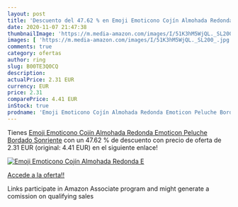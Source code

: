 ```yaml
---
layout: post
title: 'Descuento del 47.62 % en Emoji Emoticono Cojín Almohada Redonda E'
date: 2020-11-07 21:47:38
thumbnailImage: 'https://m.media-amazon.com/images/I/51K3hM5WjQL._SL200_.jpg'
images: [ 'https://m.media-amazon.com/images/I/51K3hM5WjQL._SL200_.jpg' ]
comments: true
category: ofertas
author: ring
slug: B00TE3Q0CQ
description:
actualPrice: 2.31 EUR
currency: EUR
price: 2.31
comparePrice: 4.41 EUR
inStock: true
prodname: 'Emoji Emoticono Cojín Almohada Redonda Emoticon Peluche Bordado Sonriente'
---
```


Tienes [Emoji Emoticono Cojín Almohada Redonda Emoticon Peluche Bordado Sonriente](https://www.amazon.es/dp/B00TE3Q0CQ/?tag=tolees-21) con un 47.62 % de descuento con precio de oferta de 2.31 EUR (original: 4.41 EUR) en el siguiente enlace!

[![Emoji Emoticono Cojín Almohada Redonda E](https://m.media-amazon.com/images/I/51K3hM5WjQL._SL200_.jpg)](https://www.amazon.es/dp/B00TE3Q0CQ/?tag=tolees-21)

[Accede a la oferta!!](https://www.amazon.es/dp/B00TE3Q0CQ/?tag=tolees-21)

Links participate in Amazon Associate program and might generate a comission on qualifying sales


